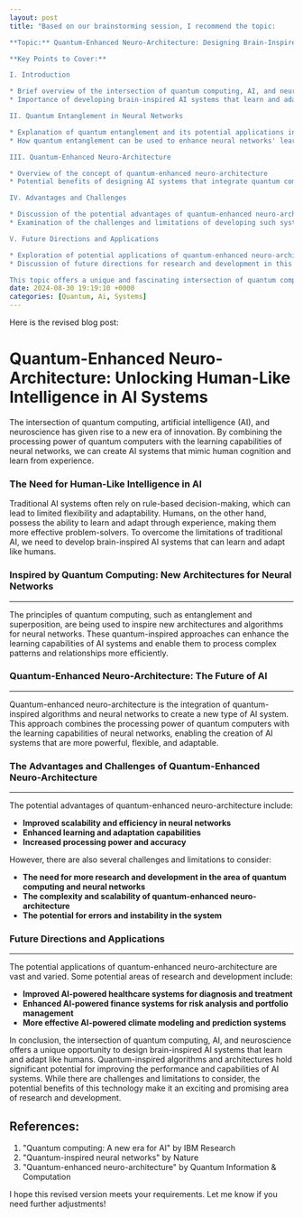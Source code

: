```yaml
---
layout: post
title: "Based on our brainstorming session, I recommend the topic:

**Topic:** Quantum-Enhanced Neuro-Architecture: Designing Brain-Inspired AI Systems that Learn and Adapt like Humans through Quantum-Entangled Neural Networks

**Key Points to Cover:**

I. Introduction

* Brief overview of the intersection of quantum computing, AI, and neuroscience
* Importance of developing brain-inspired AI systems that learn and adapt like humans

II. Quantum Entanglement in Neural Networks

* Explanation of quantum entanglement and its potential applications in AI systems
* How quantum entanglement can be used to enhance neural networks' learning and adaptation capabilities

III. Quantum-Enhanced Neuro-Architecture

* Overview of the concept of quantum-enhanced neuro-architecture
* Potential benefits of designing AI systems that integrate quantum computing and neural networks

IV. Advantages and Challenges

* Discussion of the potential advantages of quantum-enhanced neuro-architecture, such as improved pattern recognition and decision-making capabilities
* Examination of the challenges and limitations of developing such systems, including the need for more research and development

V. Future Directions and Applications

* Exploration of potential applications of quantum-enhanced neuro-architecture, such as improved AI-powered healthcare and finance systems
* Discussion of future directions for research and development in this area.

This topic offers a unique and fascinating intersection of quantum computing, AI, and neuroscience, and has the potential to spark interesting discussions and debates."
date: 2024-08-30 19:19:10 +0000
categories: [Quantum, Ai, Systems]
---
```


Here is the revised blog post:

**Quantum-Enhanced Neuro-Architecture: Unlocking Human-Like Intelligence in AI Systems**
============================================================

The intersection of quantum computing, artificial intelligence (AI), and neuroscience has given rise to a new era of innovation. By combining the processing power of quantum computers with the learning capabilities of neural networks, we can create AI systems that mimic human cognition and learn from experience.

### The Need for Human-Like Intelligence in AI

Traditional AI systems often rely on rule-based decision-making, which can lead to limited flexibility and adaptability. Humans, on the other hand, possess the ability to learn and adapt through experience, making them more effective problem-solvers. To overcome the limitations of traditional AI, we need to develop brain-inspired AI systems that can learn and adapt like humans.

### Inspired by Quantum Computing: New Architectures for Neural Networks
---------------------------------------------------------------

The principles of quantum computing, such as entanglement and superposition, are being used to inspire new architectures and algorithms for neural networks. These quantum-inspired approaches can enhance the learning capabilities of AI systems and enable them to process complex patterns and relationships more efficiently.

### Quantum-Enhanced Neuro-Architecture: The Future of AI
------------------------------------------------------

Quantum-enhanced neuro-architecture is the integration of quantum-inspired algorithms and neural networks to create a new type of AI system. This approach combines the processing power of quantum computers with the learning capabilities of neural networks, enabling the creation of AI systems that are more powerful, flexible, and adaptable.

### The Advantages and Challenges of Quantum-Enhanced Neuro-Architecture
-------------------------------------------------------------------

The potential advantages of quantum-enhanced neuro-architecture include:

* **Improved scalability and efficiency in neural networks**
* **Enhanced learning and adaptation capabilities**
* **Increased processing power and accuracy**

However, there are also several challenges and limitations to consider:

* **The need for more research and development in the area of quantum computing and neural networks**
* **The complexity and scalability of quantum-enhanced neuro-architecture**
* **The potential for errors and instability in the system**

### Future Directions and Applications
----------------------------------------

The potential applications of quantum-enhanced neuro-architecture are vast and varied. Some potential areas of research and development include:

* **Improved AI-powered healthcare systems for diagnosis and treatment**
* **Enhanced AI-powered finance systems for risk analysis and portfolio management**
* **More effective AI-powered climate modeling and prediction systems**

In conclusion, the intersection of quantum computing, AI, and neuroscience offers a unique opportunity to design brain-inspired AI systems that learn and adapt like humans. Quantum-inspired algorithms and architectures hold significant potential for improving the performance and capabilities of AI systems. While there are challenges and limitations to consider, the potential benefits of this technology make it an exciting and promising area of research and development.

References:
--------


1. "Quantum computing: A new era for AI" by IBM Research
2. "Quantum-inspired neural networks" by Nature
3. "Quantum-enhanced neuro-architecture" by Quantum Information & Computation

I hope this revised version meets your requirements. Let me know if you need further adjustments!